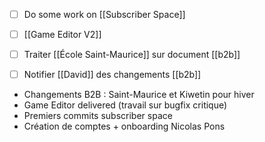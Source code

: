 - [ ] Do some work on [[Subscriber Space]]
- [ ] [[Game Editor V2]]
- [ ] Traiter [[École Saint-Maurice]] sur document [[b2b]]
- [ ] Notifier [[David]] des changements [[b2b]] 


- Changements B2B : Saint-Maurice et Kiwetin pour hiver
- Game Editor delivered (travail sur bugfix critique)
- Premiers commits subscriber space
- Création de comptes + onboarding Nicolas Pons
